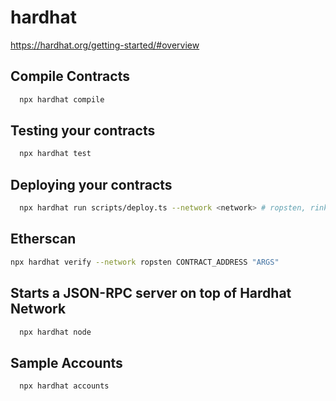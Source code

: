 # hardhat
https://hardhat.org/getting-started/#overview

## Compile Contracts
```zsh
  npx hardhat compile
```

## Testing your contracts
```zsh
  npx hardhat test
```

## Deploying your contracts
```zsh
  npx hardhat run scripts/deploy.ts --network <network> # ropsten, rinkeby, kovan, gorli
```

## Etherscan
```zsh
npx hardhat verify --network ropsten CONTRACT_ADDRESS "ARGS"
```

## Starts a JSON-RPC server on top of Hardhat Network
```zsh
  npx hardhat node
```

## Sample Accounts
```zsh
  npx hardhat accounts
```
